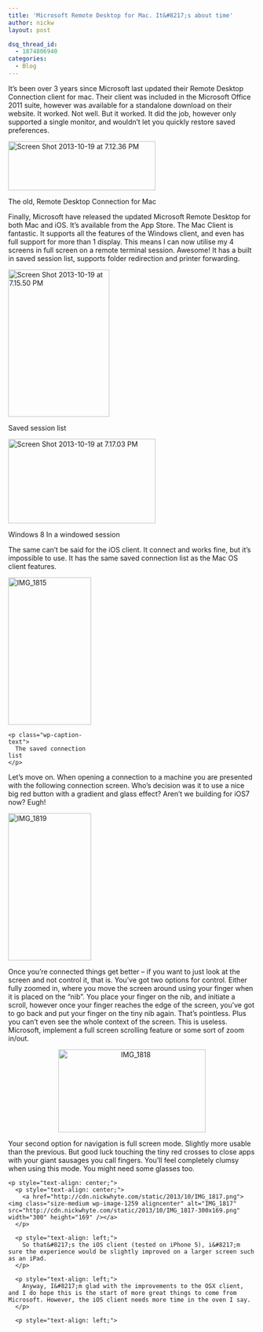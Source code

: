 ```yaml
---
title: 'Microsoft Remote Desktop for Mac. It&#8217;s about time'
author: nickw
layout: post

dsq_thread_id:
  - 1874806940
categories:
  - Blog
---
```

<p style="text-align: left;">
  It&#8217;s been over 3 years since Microsoft last updated their Remote Desktop Connection client for mac. Their client was included in the Microsoft Office 2011 suite, however was available for a standalone download on their website. It worked. Not well. But it worked. It did the job, however only supported a single monitor, and wouldn&#8217;t let you quickly restore saved preferences.
</p>

<div id="attachment_1253" style="width: 310px" class="wp-caption aligncenter">
  <a href="http://cdn.nickwhyte.com/static/2013/10/Screen-Shot-2013-10-19-at-7.12.36-PM.png"><img class="size-medium wp-image-1253 " alt="Screen Shot 2013-10-19 at 7.12.36 PM" src="http://cdn.nickwhyte.com/static/2013/10/Screen-Shot-2013-10-19-at-7.12.36-PM-300x100.png" width="300" height="100" /></a>
  
  <p class="wp-caption-text">
    The old, Remote Desktop Connection for Mac
  </p>
</div>

<p style="text-align: left;">
  Finally, Microsoft have released the updated Microsoft Remote Desktop for both Mac and iOS. It&#8217;s available from the App Store. The Mac Client is fantastic. It supports all the features of the Windows client, and even has full support for more than 1 display. This means I can now utilise my 4 screens in full screen on a remote terminal session. Awesome! It has a built in saved session list, supports folder redirection and printer forwarding.<!--more-->
</p>

<div id="attachment_1254" style="width: 216px" class="wp-caption aligncenter">
  <a href="http://cdn.nickwhyte.com/static/2013/10/Screen-Shot-2013-10-19-at-7.15.50-PM.png"><img class="size-medium wp-image-1254 " alt="Screen Shot 2013-10-19 at 7.15.50 PM" src="http://cdn.nickwhyte.com/static/2013/10/Screen-Shot-2013-10-19-at-7.15.50-PM-206x300.png" width="206" height="300" /></a>
  
  <p class="wp-caption-text">
    Saved session list
  </p>
</div>

<div id="attachment_1255" style="width: 310px" class="wp-caption aligncenter">
  <img class="size-medium wp-image-1255 " alt="Screen Shot 2013-10-19 at 7.17.03 PM" src="http://cdn.nickwhyte.com/static/2013/10/Screen-Shot-2013-10-19-at-7.17.03-PM-300x172.png" width="300" height="172" />
  
  <p class="wp-caption-text">
    Windows 8 In a windowed session
  </p>
</div>

<p style="text-align: left;">
  <p style="text-align: left;">
    The same can&#8217;t be said for the iOS client. It connect and works fine, but it&#8217;s impossible to use. It has the same saved connection list as the Mac OS client features.
  </p>
  
  <div id="attachment_1260" style="width: 179px" class="wp-caption aligncenter">
    <img class="size-medium wp-image-1260 " alt="IMG_1815" src="http://cdn.nickwhyte.com/static/2013/10/IMG_1815-169x300.png" width="169" height="300" />
    
    <p class="wp-caption-text">
      The saved connection list
    </p>
  </div>
  
  <p style="text-align: left;">
    Let&#8217;s move on. When opening a connection to a machine you are presented with the following connection screen. Who&#8217;s decision was it to use a nice big red button with a gradient and glass effect? Aren&#8217;t we building for iOS7 now? Eugh!
  </p>
  
  <p style="text-align: left;">
    <a href="http://cdn.nickwhyte.com/static/2013/10/IMG_1819.png"><img class="aligncenter size-medium wp-image-1257" alt="IMG_1819" src="http://cdn.nickwhyte.com/static/2013/10/IMG_1819-169x300.png" width="169" height="300" /></a>
  </p>
  
  <p style="text-align: left;">
    Once you&#8217;re connected things get better &#8211; if you want to just look at the screen and not control it, that is. You&#8217;ve got two options for control. Either fully zoomed in, where you move the screen around using your finger when it is placed on the &#8220;nib&#8221;. You place your finger on the nib, and initiate a scroll, however once your finger reaches the edge of the screen, you&#8217;ve got to go back and put your finger on the tiny nib again. That&#8217;s pointless. Plus you can&#8217;t even see the whole context of the screen. This is useless. Microsoft, implement a full screen scrolling feature or some sort of zoom in/out.
  </p>
  
  <p style="text-align: center;">
    <a href="http://cdn.nickwhyte.com/static/2013/10/IMG_1818.png"><img class="size-medium wp-image-1258 aligncenter" alt="IMG_1818" src="http://cdn.nickwhyte.com/static/2013/10/IMG_1818-300x169.png" width="300" height="169" /></a>
  </p>
  
  <p style="text-align: center;">
    <p style="text-align: left;">
      Your second option for navigation is full screen mode. Slightly more usable than the previous. But good luck touching the tiny red crosses to close apps with your giant sausages you call fingers. You&#8217;ll feel completely clumsy when using this mode. You might need some glasses too.
    </p>
    
    <p style="text-align: center;">
      <p style="text-align: center;">
        <a href="http://cdn.nickwhyte.com/static/2013/10/IMG_1817.png"><img class="size-medium wp-image-1259 aligncenter" alt="IMG_1817" src="http://cdn.nickwhyte.com/static/2013/10/IMG_1817-300x169.png" width="300" height="169" /></a>
      </p>
      
      <p style="text-align: left;">
        So that&#8217;s the iOS client (tested on iPhone 5), i&#8217;m sure the experience would be slightly improved on a larger screen such as an iPad.
      </p>
      
      <p style="text-align: left;">
        Anyway, I&#8217;m glad with the improvements to the OSX client, and I do hope this is the start of more great things to come from Microsoft. However, the iOS client needs more time in the oven I say.
      </p>
      
      <p style="text-align: left;">